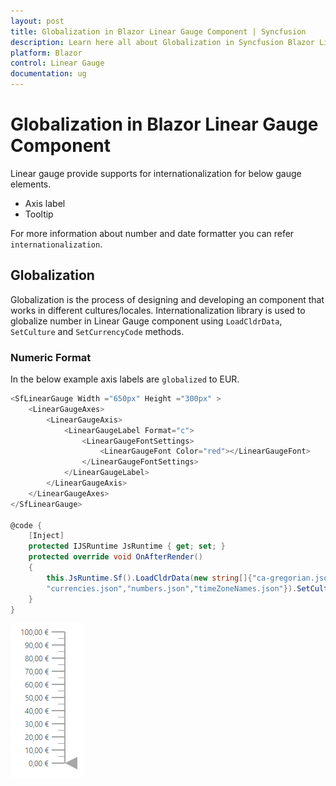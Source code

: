 ```yaml
---
layout: post
title: Globalization in Blazor Linear Gauge Component | Syncfusion
description: Learn here all about Globalization in Syncfusion Blazor Linear Gauge component and more.
platform: Blazor
control: Linear Gauge
documentation: ug
---
```


# Globalization in Blazor Linear Gauge Component

Linear gauge provide supports for internationalization for below gauge elements.

* Axis label
* Tooltip

For more information about number and date formatter you can refer `internationalization`.

## Globalization

Globalization is the process of designing and developing an component that works in different cultures/locales. Internationalization library is used to globalize number in Linear Gauge component using `LoadCldrData`, `SetCulture` and `SetCurrencyCode` methods.

### Numeric Format

In the below example axis labels are `globalized` to EUR.

```csharp
<SfLinearGauge Width ="650px" Height ="300px" >
    <LinearGaugeAxes>
        <LinearGaugeAxis>
            <LinearGaugeLabel Format="c">
                <LinearGaugeFontSettings>
                    <LinearGaugeFont Color="red"></LinearGaugeFont>
                </LinearGaugeFontSettings>
            </LinearGaugeLabel>
        </LinearGaugeAxis>
    </LinearGaugeAxes>
</SfLinearGauge>

@code {
    [Inject]
    protected IJSRuntime JsRuntime { get; set; }
    protected override void OnAfterRender()
    {
        this.JsRuntime.Sf().LoadCldrData(new string[]{"ca-gregorian.json",
        "currencies.json","numbers.json","timeZoneNames.json"}).SetCulture("de").SetCurrencyCode("EUR");
    }
}
```

![Linear Gauge with Internationalization Sample](images/numeric-format.png)